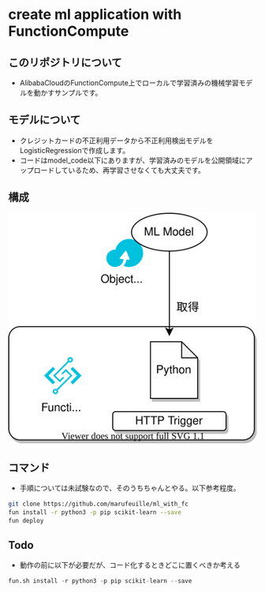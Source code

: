 # create ml application with FunctionCompute
## このリポジトリについて
- AlibabaCloudのFunctionCompute上でローカルで学習済みの機械学習モデルを動かすサンプルです。
## モデルについて
- クレジットカードの不正利用データから不正利用検出モデルをLogisticRegressionで作成します。
- コードはmodel_code以下にありますが、学習済みのモデルを公開領域にアップロードしているため、再学習させなくても大丈夫です。
## 構成
![Diagram](./resources/image.svg)
## コマンド
- 手順については未試験なので、そのうちちゃんとやる。以下参考程度。
```bash
git clone https://github.com/marufeuille/ml_with_fc
fun install -r python3 -p pip scikit-learn --save
fun deploy
```
## Todo
- 動作の前に以下が必要だが、コード化するときどこに置くべきか考える
```python
fun.sh install -r python3 -p pip scikit-learn --save
```